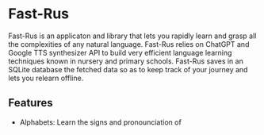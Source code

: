 # Fast-Rus

Fast-Rus is an applicaton and library that lets you rapidly learn and grasp all the complexities of any natural language.
Fast-Rus relies on ChatGPT and Google TTS synthesizer API to build very efficient language learning techniques known
in nursery and primary schools. Fast-Rus saves in an SQLite database the fetched data so as to keep track of your journey
and lets you relearn offline.

## Features

- Alphabets: Learn the signs and pronounciation of 

